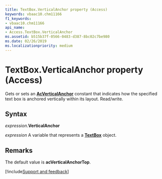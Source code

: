 ```yaml
---
title: TextBox.VerticalAnchor property (Access)
keywords: vbaac10.chm11166
f1_keywords:
- vbaac10.chm11166
api_name:
- Access.TextBox.VerticalAnchor
ms.assetid: b515b37f-0566-0483-d387-8bc02c7be980
ms.date: 02/26/2019
ms.localizationpriority: medium
---
```



# TextBox.VerticalAnchor property (Access)

Gets or sets an **[AcVerticalAnchor](Access.AcVerticalAnchor.md)** constant that indicates how the specified text box is anchored vertically within its layout. Read/write.


## Syntax

_expression_.**VerticalAnchor**

_expression_ A variable that represents a **[TextBox](Access.TextBox.md)** object.


## Remarks

The default value is **acVerticalAnchorTop**.




[!include[Support and feedback](~/includes/feedback-boilerplate.md)]